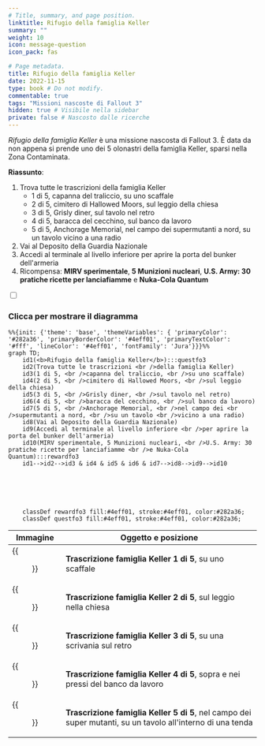 ```yaml
---
# Title, summary, and page position.
linktitle: Rifugio della famiglia Keller
summary: ""
weight: 10
icon: message-question
icon_pack: fas

# Page metadata.
title: Rifugio della famiglia Keller
date: 2022-11-15
type: book # Do not modify.
commentable: true
tags: "Missioni nascoste di Fallout 3"
hidden: true # Visibile nella sidebar
private: false # Nascosto dalle ricerche
---
```


<div class="fo3">

*Rifugio della famiglia Keller* è una missione nascosta di Fallout 3. È data da non appena si prende uno dei 5 olonastri della famiglia Keller, sparsi nella Zona Contaminata.

**Riassunto**:
1. Trova tutte le trascrizioni della famiglia Keller
   - 1 di 5, capanna del traliccio, su uno scaffale
   - 2 di 5, cimitero di Hallowed Moors, sul leggio della chiesa
   - 3 di 5, Grisly diner, sul tavolo nel retro
   - 4 di 5, baracca del cecchino, sul banco da lavoro
   - 5 di 5, Anchorage Memorial, nel campo dei supermutanti a nord, su un tavolo vicino a una radio
2. Vai al Deposito della Guardia Nazionale
3. Accedi al terminale al livello inferiore per aprire la porta del bunker dell'armeria
4. Ricompensa: **MIRV sperimentale**, **5 Munizioni nucleari**, **U.S. Army: 30 pratiche ricette per lanciafiamme** e **Nuka-Cola Quantum**


<section class="chart-collapse">
<input type="checkbox" name="collapse2" id="handle2">
<h3 class="handle">
<label for="handle2">Clicca per mostrare il diagramma</label>
</h3>
<div class="content">

```mermaid
%%{init: {'theme': 'base', 'themeVariables': { 'primaryColor': '#282a36', 'primaryBorderColor': '#4eff01', 'primaryTextColor': '#fff', 'lineColor': '#4eff01', 'fontFamily': 'Jura'}}}%%
graph TD;
    id1(<b>Rifugio della famiglia Keller</b>):::questfo3
    id2(Trova tutte le trascrizioni <br />della famiglia Keller)
    id3(1 di 5, <br />capanna del traliccio, <br />su uno scaffale)
    id4(2 di 5, <br />cimitero di Hallowed Moors, <br />sul leggio della chiesa)
    id5(3 di 5, <br />Grisly diner, <br />sul tavolo nel retro)
    id6(4 di 5, <br />baracca del cecchino, <br />sul banco da lavoro)
    id7(5 di 5, <br />Anchorage Memorial, <br />nel campo dei <br />supermutanti a nord, <br />su un tavolo <br />vicino a una radio) 
    id8(Vai al Deposito della Guardia Nazionale)
    id9(Accedi al terminale al livello inferiore <br />per aprire la porta del bunker dell'armeria)
    id10(MIRV sperimentale, 5 Munizioni nucleari, <br />U.S. Army: 30 pratiche ricette per lanciafiamme <br />e Nuka-Cola Quantum):::rewardfo3
    id1-->id2-->id3 & id4 & id5 & id6 & id7-->id8-->id9-->id10
    
    
    
    
    
    
    classDef rewardfo3 fill:#4eff01, stroke:#4eff01, color:#282a36;
    classDef questfo3 fill:#4eff01, stroke:#4eff01, color:#282a36;
```

</div>
</section>

| Immagine                                                          | Oggetto e posizione                                                                                         |
| ----------------------------------------------------------------- | ----------------------------------------------------------------------------------------------------------- |
| {{<figure src="fo3/1st_Keller_family_transcript_bottom_shelf.webp">}} | **Trascrizione famiglia Keller 1 di 5**, su uno scaffale                                                    |
| {{<figure src="fo3/Hallowed_Moors_Cemetery_Day.webp">}}               | **Trascrizione famiglia Keller 2 di 5**, sul leggio nella chiesa                                            |
| {{<figure src="fo3/Grisly_diner_Keller_family_transcript_3.webp">}}   | **Trascrizione famiglia Keller 3 di 5**, su una scrivania sul retro                                         |
| {{<figure src="fo3/FO3_Sniper_Shack_Keller.webp">}}                   | **Trascrizione famiglia Keller 4 di 5**, sopra e nei pressi del banco da lavoro                             |
| {{<figure src="fo3/FO3_Keller_family_transcript_5.webp">}}            | **Trascrizione famiglia Keller 5 di 5**, nel campo dei super mutanti, su un tavolo all'interno di una tenda |




</div>